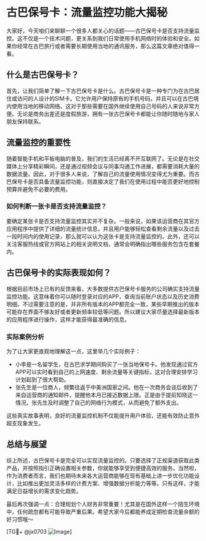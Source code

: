 # 古巴保号卡：流量监控功能大揭秘

大家好，今天咱们来聊聊一个很多人都关心的话题——古巴保号卡是否支持流量监控。这不仅是一个技术问题，更关系到我们日常使用手机网络时的体验和安全。如果你经常在古巴旅行或者需要长期使用当地的通讯服务，那么这篇文章绝对值得一看。

## 什么是古巴保号卡？

首先，让我们简单了解一下古巴保号卡是什么。古巴保号卡是一种专门为在古巴居住或访问的人设计的SIM卡。它允许用户保持原有的手机号码，并且可以在古巴境内使用当地的移动网络。这对于那些需要在国外继续使用自己号码的人来说非常方便。无论是商务出差还是度假旅游，拥有一张古巴保号卡都能让你随时随地与家人朋友保持联系。

## 流量监控的重要性

随着智能手机和平板电脑的普及，我们的生活已经离不开互联网了。无论是在社交媒体上分享精彩瞬间，还是通过视频会议与同事沟通工作进展，都需要消耗大量的数据流量。因此，对于很多人来说，了解自己的流量使用情况变得尤为重要。而古巴保号卡是否具备流量监控功能，则直接决定了我们在使用过程中能否更好地控制预算并避免不必要的费用。

### 如何判断一张卡是否支持流量监控？

要确定某张卡是否支持流量监控其实并不复杂。一般来说，如果该运营商在其官方应用程序中提供了详细的流量统计信息，并且用户能够轻松查看剩余流量以及过去一段时间内的使用记录，那么就可以认为这张卡是支持流量监控的。此外，还可以关注客服热线或官方网站上的相关说明文档，通常会明确指出哪些服务包含在套餐内。

## 古巴保号卡的实际表现如何？

根据目前市场上已有的反馈来看，大多数提供古巴保号卡服务的公司确实支持流量监控功能。这意味着你可以随时登录对应的APP，查询当前账户状态以及历史消费明细。不过需要注意的是，并非所有版本的APP都完全一致，某些早期推出的版本可能存在界面不够友好或者更新频率较低等问题。所以建议大家尽量选择最新版本的应用程序进行操作，这样才能获得最准确的信息。

### 实际案例分析

为了让大家更直观地理解这一点，这里举几个实际例子：
- 小李是一名留学生，在古巴求学期间购买了一张当地保号卡。他发现通过官方APP可以实时看到自己的上网速度、剩余流量等关键指标，这对合理安排学习计划起到了很大帮助。
- 张先生是一位商人，频繁往返于中美洲国家之间。他在一次商务会谈后收到了来自运营商的通知邮件，提醒他本月已接近数据上限。正是由于提前知晓这一情况，张先生及时调整了自己的网络行为模式，从而避免了额外支出。

这些真实故事表明，良好的流量监控机制不仅能提升用户体验，还能有效防止意外超支现象发生。

## 总结与展望

综上所述，古巴保号卡是完全可以实现流量监控的。只要选择了正规渠道获取此类产品，并按照指引正确设置相关参数，你就能够享受到便捷高效的服务。当然啦，作为消费者而言，我们也期待未来各大运营商能够在现有基础上进一步优化功能设计，比如推出更加灵活多样的计费方案、增强数据分析能力等等。只有这样，才能满足日益增长的需求变化趋势。

最后再次强调一点：合理规划个人财务非常重要！尤其是在国外这样一个陌生环境中，任何疏忽都有可能导致严重后果。希望大家今后都能养成定期检查流量余额的好习惯哦～

[TG💪+ @jx0703 ![Image](https://github.com/user-attachments/assets/dbca1d08-cadb-493c-b0ec-ad6f7a83f270)]